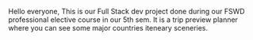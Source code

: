 Hello everyone, 
This is our Full Stack dev project done during our FSWD professional elective course in our 5th sem. It is a trip preview planner where you can see some major countries iteneary sceneries.
